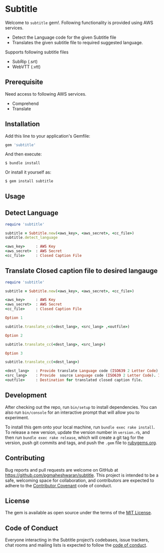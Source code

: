 # Subtitle

Welcome to `subtitle` gem!. Following functionality is provided using AWS services.

* Detect the Language code for the given Subtitle file
* Translates the given subtitle file to required suggested language.

Supports following subtitle files

* SubRip (.srt)
* WebVTT (.vtt) 

## Prerequisite 
Need access to following AWS services.

* Comprehend
* Translate

## Installation

Add this line to your application's Gemfile:

```ruby
gem 'subtitle'
```

And then execute:

    $ bundle install

Or install it yourself as:

    $ gem install subtitle

## Usage

## Detect Language
```ruby
require 'subtitle'

subtitle = Subtitle.new(<aws_key>, <aws_secret>, <cc_file>)
subtitle.detect_language

<aws_key>     : AWS Key
<aws_secret>  : AWS Secret
<cc_file>     : Closed Caption File
```

## Translate Closed caption file to desired langauge
```ruby
require 'subtitle'

subtitle = Subtitle.new(<aws_key>, <aws_secret>, <cc_file>)

<aws_key>     : AWS Key
<aws_secret>  : AWS Secret
<cc_file>     : Closed Caption File

Option 1

subtitle.translate_cc(<dest_lang>, <src_lang> ,<outfile>)

Option 2

subtitle.translate_cc(<dest_lang>, <src_lang>)

Option 3

subtitle.translate_cc(<dest_lang>)

<dest_lang>   : Provide translate Language code (ISO639 2 Letter Code)
<src_lang>    : Provide  source Language code (ISO639 2 Letter Code). If not supplied, the source language will be auto detected.
<outfile>     : Destination for translated closed caption file.
```


## Development

After checking out the repo, run `bin/setup` to install dependencies. You can also run `bin/console` for an interactive prompt that will allow you to experiment.

To install this gem onto your local machine, run `bundle exec rake install`. To release a new version, update the version number in `version.rb`, and then run `bundle exec rake release`, which will create a git tag for the version, push git commits and tags, and push the `.gem` file to [rubygems.org](https://rubygems.org).

## Contributing

Bug reports and pull requests are welcome on GitHub at https://github.com/pgmaheshwaran/subtitle. This project is intended to be a safe, welcoming space for collaboration, and contributors are expected to adhere to the [Contributor Covenant](http://contributor-covenant.org) code of conduct.

## License

The gem is available as open source under the terms of the [MIT License](https://opensource.org/licenses/MIT).

## Code of Conduct

Everyone interacting in the Subtitle project’s codebases, issue trackers, chat rooms and mailing lists is expected to follow the [code of conduct](https://github.com/[USERNAME]/subtitle/blob/master/CODE_OF_CONDUCT.md).

